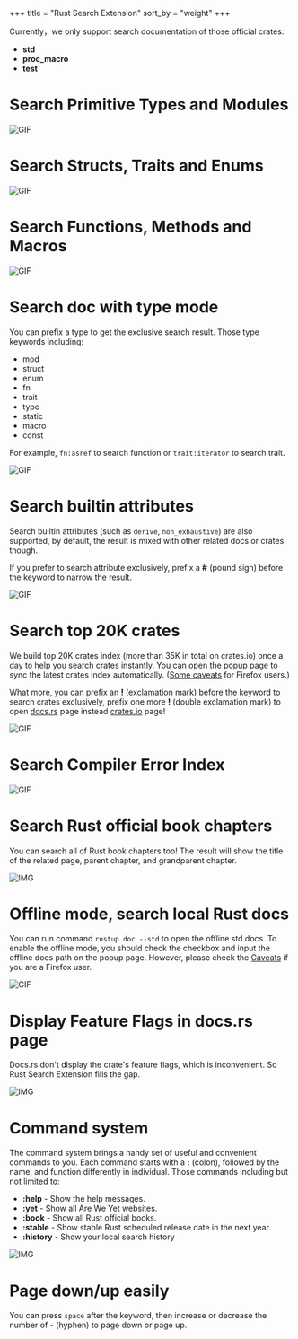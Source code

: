 +++
title = "Rust Search Extension"
sort_by = "weight"
+++

Currently，we only support search documentation of those official crates:
- **std**
- **proc_macro**
- **test**

# Search Primitive Types and Modules

![GIF](/primary-module.gif)

# Search Structs, Traits and Enums

![GIF](/struct-traits.gif)

# Search Functions, Methods and Macros

![GIF](/function-macros.gif)

# Search doc with type mode

You can prefix a type to get the exclusive search result. Those type keywords including:
- mod
- struct
- enum
- fn
- trait
- type
- static
- macro
- const

For example, `fn:asref` to search function or `trait:iterator` to search trait.

![GIF](/type-mode.gif)

# Search builtin attributes

Search builtin attributes (such as `derive`, `non_exhaustive`) are also supported, 
by default, the result is mixed with other related docs or crates though. 

If you prefer to search attribute exclusively, prefix a **#** (pound sign) before the keyword to narrow the result.

![GIF](/search-attributes.gif)

# Search top 20K crates

We build top 20K crates index (more than 35K in total on crates.io) once a day to help you search crates instantly. 
You can open the popup page to sync the latest crates index automatically. ([Some caveats](/how-it-works/#caveats) 
for Firefox users.)

What more, you can prefix an **!** (exclamation mark) before the keyword to search crates exclusively, 
prefix one more **!** (double exclamation mark) to open [docs.rs](https://docs.rs) page instead [crates.io](https://crates.io) page!

![GIF](/search-crates.gif)

# Search Compiler Error Index

![GIF](/error-index.gif)

# Search Rust official book chapters

You can search all of Rust book chapters too! The result will show the title of the related page, 
parent chapter, and grandparent chapter.

![IMG](/search-book.png)

# Offline mode, search local Rust docs

You can run command `rustup doc --std` to open the offline std docs. 
To enable the offline mode, you should check the checkbox and input the offline docs path on the popup page. 
However, please check the [Caveats](/how-it-works/#caveats) if you are a Firefox user.  

![GIF](/offline-mode.gif)

# Display Feature Flags in docs.rs page

Docs.rs don't display the crate's feature flags, which is inconvenient. So Rust Search Extension fills the gap.

![IMG](/feature-flags.png)

# Command system

The command system brings a handy set of useful and convenient commands to you. 
Each command starts with a **:** (colon), followed by the name, and function differently in individual.
Those commands including but not limited to:

- **:help** - Show the help messages. 
- **:yet** - Show all Are We Yet websites. 
- **:book** - Show all Rust official books. 
- **:stable** - Show stable Rust scheduled release date in the next year. 
- **:history** - Show your local search history

![IMG](/command-system.gif)

# Page down/up easily

You can press `space` after the keyword, then increase or decrease the number of **-** (hyphen) to page down or page up.